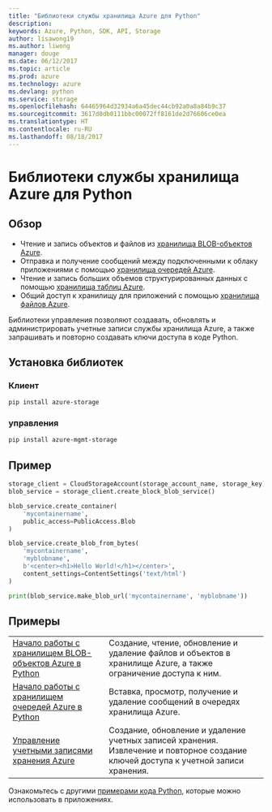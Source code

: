 ```yaml
---
title: "Библиотеки службы хранилища Azure для Python"
description: 
keywords: Azure, Python, SDK, API, Storage
author: lisawong19
ms.author: liwong
manager: douge
ms.date: 06/12/2017
ms.topic: article
ms.prod: azure
ms.technology: azure
ms.devlang: python
ms.service: storage
ms.openlocfilehash: 64465964d32934a6a45dec44cb92a0a8a84b9c37
ms.sourcegitcommit: 3617d0db0111bbc00072ff8161de2d76606ce0ea
ms.translationtype: HT
ms.contentlocale: ru-RU
ms.lasthandoff: 08/18/2017
---
```

# <a name="azure-storage-libraries-for-python"></a>Библиотеки службы хранилища Azure для Python

## <a name="overview"></a>Обзор
- Чтение и запись объектов и файлов из [хранилища BLOB-объектов Azure](https://docs.microsoft.com/en-us/azure/storage/storage-python-how-to-use-blob-storage).
- Отправка и получение сообщений между подключенными к облаку приложениями с помощью [хранилища очередей Azure](https://docs.microsoft.com/azure/storage/storage-python-how-to-use-queue-storage).
- Чтение и запись больших объемов структурированных данных с помощью [хранилища таблиц Azure](https://docs.microsoft.com/azure/storage/storage-python-how-to-use-table-storage). 
- Общий доступ к хранилищу для приложений с помощью [хранилища файлов Azure](https://docs.microsoft.com/azure/storage/storage-python-how-to-use-file-storage).

Библиотеки управления позволяют создавать, обновлять и администрировать учетные записи службы хранилища Azure, а также запрашивать и повторно создавать ключи доступа в коде Python.

## <a name="install-the-libraries"></a>Установка библиотек

### <a name="client"></a>Клиент

```bash
pip install azure-storage
```

### <a name="management"></a>управления

```bash
pip install azure-mgmt-storage
```

## <a name="example"></a>Пример
```python
storage_client = CloudStorageAccount(storage_account_name, storage_key)
blob_service = storage_client.create_block_blob_service()

blob_service.create_container(
    'mycontainername',
    public_access=PublicAccess.Blob
)

blob_service.create_blob_from_bytes(
    'mycontainername',
    'myblobname',
    b'<center><h1>Hello World!</h1></center>',
    content_settings=ContentSettings('text/html')
)

print(blob_service.make_blob_url('mycontainername', 'myblobname'))
```

## <a name="samples"></a>Примеры

| | |
|--|--|
| [Начало работы с хранилищем BLOB-объектов Azure в Python](https://azure.microsoft.com/resources/samples/storage-blob-python-getting-started/) | Создание, чтение, обновление и удаление файлов и объектов в хранилище Azure, а также ограничение доступа к ним. |
| [Начало работы с хранилищем очередей Azure в Python](https://azure.microsoft.com/resources/samples/storage-queue-python-getting-started/) | Вставка, просмотр, получение и удаление сообщений в очередях хранилища Azure. | 
| [Управление учетными записями хранения Azure](https://azure.microsoft.com/resources/samples/storage-python-manage) | Создание, обновление и удаление учетных записей хранения. Извлечение и повторное создание ключей доступа к учетной записи хранения.

Ознакомьтесь с другими [примерами кода Python](https://azure.microsoft.com/resources/samples/?platform=python), которые можно использовать в приложениях.